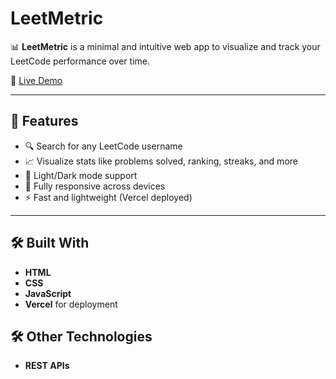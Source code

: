 # LeetMetric

📊 **LeetMetric** is a minimal and intuitive web app to visualize and track your LeetCode performance over time.

🔗 [Live Demo](https://leet-metric-delta.vercel.app/)

---

## 🚀 Features

- 🔍 Search for any LeetCode username
- 📈 Visualize stats like problems solved, ranking, streaks, and more
- 🌙 Light/Dark mode support
- 📱 Fully responsive across devices
- ⚡ Fast and lightweight (Vercel deployed)

---

## 🛠️ Built With

- **HTML**
- **CSS**
- **JavaScript**
- **Vercel** for deployment

## 🛠️ Other Technologies 

- **REST APIs**
